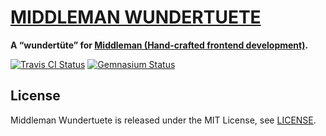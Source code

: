 # [MIDDLEMAN WUNDERTUETE](http://bitaculous.github.io/middleman-wundertuete "Middleman Wundertuete")

**A “wundertüte” for [Middleman (Hand-crafted frontend development)](http://middlemanapp.com "Middleman (Hand-crafted frontend development)").**

[![Travis CI Status](https://travis-ci.org/bitaculous/middleman-wundertuete.svg)](http://travis-ci.org/bitaculous/middleman-wundertuete) [![Gemnasium Status](https://gemnasium.com/bitaculous/middleman-wundertuete.svg)](https://gemnasium.com/bitaculous/middleman-wundertuete)

License
-------

Middleman Wundertuete is released under the MIT License, see [LICENSE](https://raw.githubusercontent.com/bitaculous/middleman-wundertuete/master/LICENSE "License").